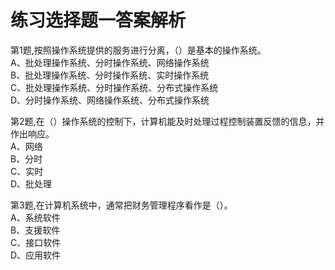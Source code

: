 # 练习选择题一答案解析

第1题,按照操作系统提供的服务进行分离，（）是基本的操作系统。<br/>
A、批处理操作系统、分时操作系统、网络操作系统<br/>
B、批处理操作系统、分时操作系统、实时操作系统<br/>
C、批处理操作系统、分时操作系统、分布式操作系统<br/>
D、分时操作系统、网络操作系统、分布式操作系统<br/>


第2题,在（）操作系统的控制下，计算机能及时处理过程控制装置反馈的信息，并作出响应。<br/>
A、网络<br/>
B、分时<br/>
C、实时<br/>
D、批处理<br/>


第3题,在计算机系统中，通常把财务管理程序看作是（）。<br/>
A、系统软件<br/>
B、支援软件<br/>
C、接口软件<br/>
D、应用软件<br/>

